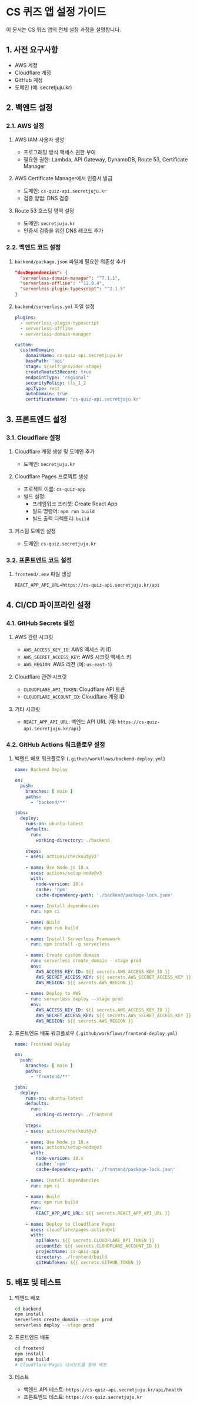 # CS 퀴즈 앱 설정 가이드

이 문서는 CS 퀴즈 앱의 전체 설정 과정을 설명합니다.

## 1. 사전 요구사항

- AWS 계정
- Cloudflare 계정
- GitHub 계정
- 도메인 (예: secretjuju.kr)

## 2. 백엔드 설정

### 2.1. AWS 설정

1. AWS IAM 사용자 생성
   - 프로그래밍 방식 액세스 권한 부여
   - 필요한 권한: Lambda, API Gateway, DynamoDB, Route 53, Certificate Manager

2. AWS Certificate Manager에서 인증서 발급
   - 도메인: `cs-quiz-api.secretjuju.kr`
   - 검증 방법: DNS 검증

3. Route 53 호스팅 영역 설정
   - 도메인: `secretjuju.kr`
   - 인증서 검증을 위한 DNS 레코드 추가

### 2.2. 백엔드 코드 설정

1. `backend/package.json` 파일에 필요한 의존성 추가

   ```json
   "devDependencies": {
     "serverless-domain-manager": "^7.1.1",
     "serverless-offline": "^12.0.4",
     "serverless-plugin-typescript": "^2.1.5"
   }
   ```

2. `backend/serverless.yml` 파일 설정

   ```yaml
   plugins:
     - serverless-plugin-typescript
     - serverless-offline
     - serverless-domain-manager

   custom:
     customDomain:
       domainName: cs-quiz-api.secretjuju.kr
       basePath: 'api'
       stage: ${self:provider.stage}
       createRoute53Record: true
       endpointType: 'regional'
       securityPolicy: tls_1_2
       apiType: rest
       autoDomain: true
       certificateName: 'cs-quiz-api.secretjuju.kr'
   ```

## 3. 프론트엔드 설정

### 3.1. Cloudflare 설정

1. Cloudflare 계정 생성 및 도메인 추가
   - 도메인: `secretjuju.kr`

2. Cloudflare Pages 프로젝트 생성
   - 프로젝트 이름: `cs-quiz-app`
   - 빌드 설정:
     - 프레임워크 프리셋: Create React App
     - 빌드 명령어: `npm run build`
     - 빌드 출력 디렉토리: `build`

3. 커스텀 도메인 설정
   - 도메인: `cs-quiz.secretjuju.kr`

### 3.2. 프론트엔드 코드 설정

1. `frontend/.env` 파일 생성

   ```
   REACT_APP_API_URL=https://cs-quiz-api.secretjuju.kr/api
   ```

## 4. CI/CD 파이프라인 설정

### 4.1. GitHub Secrets 설정

1. AWS 관련 시크릿
   - `AWS_ACCESS_KEY_ID`: AWS 액세스 키 ID
   - `AWS_SECRET_ACCESS_KEY`: AWS 시크릿 액세스 키
   - `AWS_REGION`: AWS 리전 (예: `us-east-1`)

2. Cloudflare 관련 시크릿
   - `CLOUDFLARE_API_TOKEN`: Cloudflare API 토큰
   - `CLOUDFLARE_ACCOUNT_ID`: Cloudflare 계정 ID

3. 기타 시크릿
   - `REACT_APP_API_URL`: 백엔드 API URL (예: `https://cs-quiz-api.secretjuju.kr/api`)

### 4.2. GitHub Actions 워크플로우 설정

1. 백엔드 배포 워크플로우 (`.github/workflows/backend-deploy.yml`)

   ```yaml
   name: Backend Deploy

   on:
     push:
       branches: [ main ]
       paths:
         - 'backend/**'

   jobs:
     deploy:
       runs-on: ubuntu-latest
       defaults:
         run:
           working-directory: ./backend
       
       steps:
       - uses: actions/checkout@v3
       
       - name: Use Node.js 18.x
         uses: actions/setup-node@v3
         with:
           node-version: 18.x
           cache: 'npm'
           cache-dependency-path: './backend/package-lock.json'
       
       - name: Install dependencies
         run: npm ci
       
       - name: Build
         run: npm run build
       
       - name: Install Serverless Framework
         run: npm install -g serverless
       
       - name: Create custom domain
         run: serverless create_domain --stage prod
         env:
           AWS_ACCESS_KEY_ID: ${{ secrets.AWS_ACCESS_KEY_ID }}
           AWS_SECRET_ACCESS_KEY: ${{ secrets.AWS_SECRET_ACCESS_KEY }}
           AWS_REGION: ${{ secrets.AWS_REGION }}
       
       - name: Deploy to AWS
         run: serverless deploy --stage prod
         env:
           AWS_ACCESS_KEY_ID: ${{ secrets.AWS_ACCESS_KEY_ID }}
           AWS_SECRET_ACCESS_KEY: ${{ secrets.AWS_SECRET_ACCESS_KEY }}
           AWS_REGION: ${{ secrets.AWS_REGION }}
   ```

2. 프론트엔드 배포 워크플로우 (`.github/workflows/frontend-deploy.yml`)

   ```yaml
   name: Frontend Deploy

   on:
     push:
       branches: [ main ]
       paths:
         - 'frontend/**'

   jobs:
     deploy:
       runs-on: ubuntu-latest
       defaults:
         run:
           working-directory: ./frontend
       
       steps:
       - uses: actions/checkout@v3
       
       - name: Use Node.js 18.x
         uses: actions/setup-node@v3
         with:
           node-version: 18.x
           cache: 'npm'
           cache-dependency-path: './frontend/package-lock.json'
       
       - name: Install dependencies
         run: npm ci
       
       - name: Build
         run: npm run build
         env:
           REACT_APP_API_URL: ${{ secrets.REACT_APP_API_URL }}
       
       - name: Deploy to Cloudflare Pages
         uses: cloudflare/pages-action@v1
         with:
           apiToken: ${{ secrets.CLOUDFLARE_API_TOKEN }}
           accountId: ${{ secrets.CLOUDFLARE_ACCOUNT_ID }}
           projectName: cs-quiz-app
           directory: ./frontend/build
           gitHubToken: ${{ secrets.GITHUB_TOKEN }}
   ```

## 5. 배포 및 테스트

1. 백엔드 배포

   ```bash
   cd backend
   npm install
   serverless create_domain --stage prod
   serverless deploy --stage prod
   ```

2. 프론트엔드 배포

   ```bash
   cd frontend
   npm install
   npm run build
   # Cloudflare Pages 대시보드를 통해 배포
   ```

3. 테스트
   - 백엔드 API 테스트: `https://cs-quiz-api.secretjuju.kr/api/health`
   - 프론트엔드 테스트: `https://cs-quiz.secretjuju.kr`
